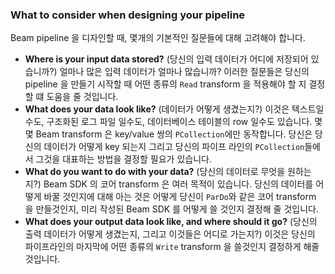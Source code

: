 ### What to consider when designing your pipeline

Beam pipeline 을 디자인할 때, 몇개의 기본적인 질문들에 대해 고려해야 합니다.
- **Where is your input data stored?** (당신의 입력 데이터가 어디에 저장되어 있습니까?) 얼마나 많은 입력 데이터가 얼마나 많습니까? 이러한 질문들은 당신의 pipeline 을 만들기 시작할 때 어떤 종류의 `Read` transform 을 적용해야 할 지 결정할 떄 도움을 줄 것입니다.
- **What does your data look like?** (데이터가 어떻게 생겼는지?) 이것은 텍스트일수도, 구조화된 로그 파일 일수도, 데이터베이스 테이블의 row 일수도 있습니다. 몇몇 Beam transform 은 key/value 쌍의 `PCollection`에만 동작합니다. 당신은 당신의 데이터가 어떻게 key 되는지 그리고 당신의 파이프 라인의 `PCollection`들에서 그것을 대표하는 방법을 결정할 필요가 있습니다.
- **What do you want to do with your data?** (당신의 데이터로 무엇을 원하는지?) Beam SDK 의 코어 transform 은 여러 목적이 있습니다. 당신의 데이터를 어떻게 바꿀 것인지에 대해 아는 것은 어떻게 당신이 `ParDo`와 같은 코어 transform 을 만들것인지, 미리 작성된 Beam SDK 를 어떻게 쓸 것인지 결정해 줄 것입니다.
- **What does your output data look like, and where should it go?** (당신의 출력 데이터가 어떻게 생겼는지, 그리고 이것들은 어디로 가는지?) 이것은 당신의 파이프라인의 마지막에 어떤 종류의 `Write` transform 을 쓸것인지 결정하게 해줄 것입니다.
